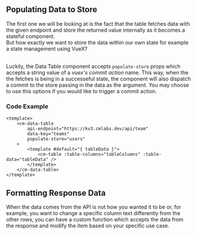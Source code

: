 ## Populating Data to Store

The first one we will be looking at is the fact that
the table fetches data with the given endpoint and store the returned value internally as it becomes a stateful component.  
But how exactly we want to store the data within our own state for example a state management using VueX?<br></br>

Luckily, the Data Table component accepts `populate-store` props which accepts a string value of a _vuex's commit action_ name.
This way, when the the fetches is being in a successeful state, the component will also dispatch a commit to the store passing
in the data as the argument. You may choose to use this options if you would like to trigger a commit action.

### Code Example

```vue
<template>
	<cm-data-table
		api-endpoint="https://kv3.cmlabs.dev/api/team"
		data-key="teams"
		populate-store="users"
	>
		<template #default="{ tableData }">
			<cm-table :table-columns="tableColumns" :table-data="tableData" />
		</template>
	</cm-data-table>
</template>
```

## Formatting Response Data

When the data comes from the API is not how you wanted it to be or, for example, you want to change a specific column text differently
from the other rows, you can have a custom function which accepts the data from the response and modify the item based on your specific
use case.